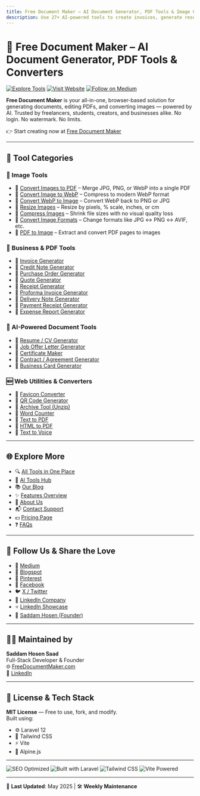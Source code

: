 ```yaml
---
title: Free Document Maker – AI Document Generator, PDF Tools & Image Converters
description: Use 27+ AI-powered tools to create invoices, generate resumes, convert images, and edit PDFs instantly — 100% free and online at Free Document Maker.
---
```


# 🧠 Free Document Maker – AI Document Generator, PDF Tools & Converters

[![Explore Tools](https://img.shields.io/badge/Explore-Tools-blue)](https://www.freedocumentmaker.com/tools)
[![Visit Website](https://img.shields.io/badge/Visit-Website-green)](https://www.freedocumentmaker.com)
[![Follow on Medium](https://img.shields.io/badge/Medium-Blog-black)](https://freedocumentmaker.medium.com)

**Free Document Maker** is your all-in-one, browser-based solution for generating documents, editing PDFs, and converting images — powered by AI. Trusted by freelancers, students, creators, and businesses alike. No login. No watermark. No limits. 

👉 Start creating now at [Free Document Maker](https://www.freedocumentmaker.com)

---

## 🧰 Tool Categories

### 📸 Image Tools
- 🔗 [Convert Images to PDF](https://www.freedocumentmaker.com/image-to-pdf) – Merge JPG, PNG, or WebP into a single PDF
- 🔗 [Convert Image to WebP](https://www.freedocumentmaker.com/image-to-webp) – Compress to modern WebP format
- 🔗 [Convert WebP to Image](https://www.freedocumentmaker.com/webp-to-image) – Convert WebP back to PNG or JPG
- 🔗 [Resize Images](https://www.freedocumentmaker.com/resize-images) – Resize by pixels, % scale, inches, or cm
- 🔗 [Compress Images](https://www.freedocumentmaker.com/compress-images) – Shrink file sizes with no visual quality loss
- 🔗 [Convert Image Formats](https://www.freedocumentmaker.com/convert-images) – Change formats like JPG ↔️ PNG ↔️ AVIF, etc.
- 🔗 [PDF to Image](https://www.freedocumentmaker.com/pdf-to-image) – Extract and convert PDF pages to images

### 📄 Business & PDF Tools
- 🔗 [Invoice Generator](https://www.freedocumentmaker.com/invoice-generator)
- 🔗 [Credit Note Generator](https://www.freedocumentmaker.com/credit-note-generator)
- 🔗 [Purchase Order Generator](https://www.freedocumentmaker.com/purchase-order-generator)
- 🔗 [Quote Generator](https://www.freedocumentmaker.com/quote-generator)
- 🔗 [Receipt Generator](https://www.freedocumentmaker.com/receipt-generator)
- 🔗 [Proforma Invoice Generator](https://www.freedocumentmaker.com/proforma-invoice-generator)
- 🔗 [Delivery Note Generator](https://www.freedocumentmaker.com/delivery-note-generator)
- 🔗 [Payment Receipt Generator](https://www.freedocumentmaker.com/payment-receipt-generator)
- 🔗 [Expense Report Generator](https://www.freedocumentmaker.com/expense-report-generator)

### 🤖 AI-Powered Document Tools
- 🔗 [Resume / CV Generator](https://www.freedocumentmaker.com/cv-generator)
- 🔗 [Job Offer Letter Generator](https://www.freedocumentmaker.com/job-offer-letter-generator)
- 🔗 [Certificate Maker](https://www.freedocumentmaker.com/certificate-generator)
- 🔗 [Contract / Agreement Generator](https://www.freedocumentmaker.com/agreement-generator)
- 🔗 [Business Card Generator](https://www.freedocumentmaker.com/business-card-generator)

### 🆕 Web Utilities & Converters
- 🔗 [Favicon Converter](https://www.freedocumentmaker.com/favicon-converter)
- 🔗 [QR Code Generator](https://www.freedocumentmaker.com/qr-code-generator)
- 🔗 [Archive Tool (Unzip)](https://www.freedocumentmaker.com/archive-tool)
- 🔗 [Word Counter](https://www.freedocumentmaker.com/word-counter)
- 🔗 [Text to PDF](https://www.freedocumentmaker.com/text-to-pdf)
- 🔗 [HTML to PDF](https://www.freedocumentmaker.com/html-to-pdf)
- 🔗 [Text to Voice](https://www.freedocumentmaker.com/text-to-voice)

---

## 🌐 Explore More

- 🔍 [All Tools in One Place](https://www.freedocumentmaker.com/tools)
- 🧩 [AI Tools Hub](https://www.freedocumentmaker.com/ai-powered-tools)
- 📚 [Our Blog](https://www.freedocumentmaker.com/blogs)
- ✨ [Features Overview](https://www.freedocumentmaker.com/features)
- 👤 [About Us](https://www.freedocumentmaker.com/about)
- 📬 [Contact Support](https://www.freedocumentmaker.com/contact)
- 💵 [Pricing Page](https://www.freedocumentmaker.com/pricing)
- ❓ [FAQs](https://www.freedocumentmaker.com/faq)

---

## 📡 Follow Us & Share the Love

- 📰 [Medium](https://freedocumentmaker.medium.com)
- 📝 [Blogspot](https://freedocumentmaker.blogspot.com)
- 📌 [Pinterest](https://www.pinterest.com/freedocumentmaker)
- 📘 [Facebook](https://www.facebook.com/freedocumentmaker)
- 🐦 [X / Twitter](https://x.com/saadkhan112233)
- 💼 [LinkedIn Company](https://www.linkedin.com/company/free-document-maker/)
- ⭐ [LinkedIn Showcase](https://www.linkedin.com/showcase/free-document-maker-online)
- 👤 [Saddam Hosen (Founder)](https://www.linkedin.com/in/saddamhosensaad/)

---

## 👨‍💻 Maintained by

**Saddam Hosen Saad**  
Full-Stack Developer & Founder  
🌐 [FreeDocumentMaker.com](https://www.freedocumentmaker.com)  
🔗 [LinkedIn](https://www.linkedin.com/in/saddamhosensaad/)

---

## 📄 License & Tech Stack

**MIT License** — Free to use, fork, and modify.  
Built using:

- ⚙️ Laravel 12
- 🎨 Tailwind CSS
- ⚡ Vite
- 🌿 Alpine.js

---

![SEO Optimized](https://img.shields.io/badge/SEO-Optimized-brightgreen)
![Built with Laravel](https://img.shields.io/badge/Built%20With-Laravel-red)
![Tailwind CSS](https://img.shields.io/badge/Design-TailwindCSS-blue)
![Vite Powered](https://img.shields.io/badge/Bundler-Vite-yellow)

---

📅 **Last Updated**: May 2025 | 🛠️ **Weekly Maintenance**
